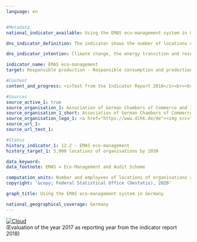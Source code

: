 ```yaml
---                   
language: en                   


#Metadata                   
national_indicator_available: Using the EMAS eco-management system in Germany                   

dns_indicator_definition: The indicator shows the number of locations of organisations registered in Germany for EMAS (Eco-Management and Audit Scheme).                   

dns_indicator_intention: Climate change, the energy transition and resource constraints are presenting companies with new challenges. As a result, they have to reshape their business processes, structures and products in an environmentally friendly and resource-saving manner. The EMAS environmental management system offers a concept of systematic corporate environmental protection and is associated with the goal of continuously improving the environmental performance of the organisation’s locations. For this reason, the target is to present a total of 5,000 locations of organisations complying with the EMAS environmental management system by 2030.                   

indicator_name: EMAS eco-management                   
target: Responsible production - Responsible consumption and production                   

#Content                    
content_and_progress: <i>Text from the Indicator Report 2018</i><br><br>EMAS is a voluntary instrument of the European Union that helps companies and organisations of any size in any sector to continuously improve their environmental performance. EMAS is associated with an environmental reporting obligation (called an environmental statement) that contains the most important environmental impacts of the company in question and involves the compulsory provision of data on the topics of energy and material efficiency, emissions, water, waste and land use/biodiversity. Internal documents as well as the environmental statement are inspected by independent, government-approved environmental verifiers.<br><br>Organisations that pass the inspection, which have not violated legal requirements relating to the environment and against which no complaints have been made, are accepted into the EMAS register. The inspection must be repeated on a regular basis, no later than every three years. The Environmental Verification Committee1 is responsible for quality control. The environmental statement must be updated by the organisations annually; however, small and medium-sized companies may do so every two years since 2010, upon request. EMAS organisations and locations are registered by the responsible Chambers of Commerce and Industry or Crafts and listed in a publicly accessible database at the Association of German Chambers of Commerce and Industry. Data recorded using a standardised methodology are available from 2005 onwards.<br><br>In terms of methodology, note that the EMAS register shows the number of registrations. Participating organisations are free to include several locations under a single organisation registration (collective registration) or to have locations registered individually. Some companies have partly also registered their foreign locations in Germany. These are also contained in the EMAS register, but are not included in the number of EMAS locations shown here. Statistical data are available regarding the number of registered organisations and the number of locations, irrespective of whether they are part of a registered organisation (collective registration) or are registered as independent locations.<br><br>In 2017, a total of 2,176 EMAS locations were registered in Germany. This was an increase of 11.1&nbsp;% compared with 2005. If we look at the development over the last five years, the indicator has on average been moving gradually in the direction of the set target. If the development continues without change, the goal for 2030 will nevertheless not be achieved.<br><br>The 2,176 EMAS locations registered in Germany in 2017 belonged to a total of 1,240 organisations, which were distributed very unevenly across the country. The majority of them were based in Baden-Württemberg (396) and Bavaria (288), followed by North Rhine-Westphalia (115). In contrast, there were just five organisations in Mecklenburg-Western Pomerania. Broken down by economic activities, 37.6&nbsp;% of the organisations were allocated to manufacturing, 9.8&nbsp;% to other service activities, 9.5&nbsp;% to accommodation and food service activities and 7.6&nbsp;% to the education sector in 2017.<br><br>The registered organisations employed a total of 985,195 people in 2017. This was an increase of 2.5&nbsp;% compared with 2005.                   

#Sources
source_active_1: true                           
source_organisation_1: Association of German Chambers of Commerce and Industry                           
source_organisation_1_short: Association of German Chambers of Commerce and Industry (DIHK)                           
source_organisation_logo_1: <a href="https://www.dihk.de/de"><img src="https://g205sdgs.github.io/sdg-indicators/public/LogosEn/dihk.png" alt="Logo Association of German Chambers of Commerce and Industry (DIHK)" title="Click here to visit the homepage of the organization" /></a>                           
source_url_1:                            
source_url_text_1:                            

#Status                   
history_indicator_1: 12.2 - EMAS eco-management                   
history_target_1: 5,000 locations of organisations by 2030

data_keyword:                    
data_footnote: EMAS = Eco-Management and Audit Scheme                   

computation_units: Number and employees of locations of organisations registered in Germany                   
copyright: '&copy; Federal Statistical Office (Destatis), 2020'                   

graph_title: Using the EMAS eco-management system in Germany                   

national_geographical_coverage: Germany                   
---
```

<div>                           
  <div class="my-header">                           
    <a href="https://sustainabledevelopment-deutschland.github.io/en/status/"><img src="https://g205sdgs.github.io/sdg-indicators/public/Wettersymbole/Wolke.png" title="The indicator is moving in the right direction but if the trend continues, the target value will be missed by more than 20&nbsp;% in the target year" alt="Cloud" />                           
    </a>                           
  </div>
  <div class="my-header-note">
    <span>(Evaluation of the year 2017 as reporting year from the indicator report 2018)</span>
  </div>                           
</div>